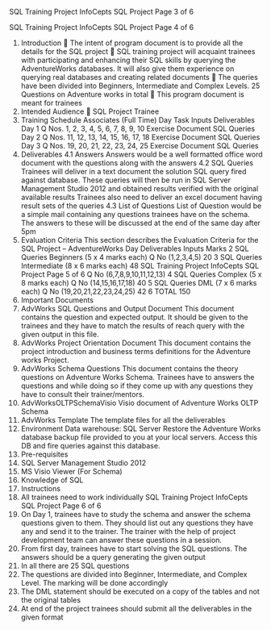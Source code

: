 
SQL Training Project
InfoCepts SQL Project Page 3 of 6

SQL Training Project
InfoCepts SQL Project Page 4 of 6
1. Introduction
 The intent of program document is to provide all the details for the SQL project
 SQL training project will acquaint trainees with participating and enhancing their SQL skills by querying 
the AdventureWorks databases. It will also give them experience on querying real databases and 
creating related documents
 The queries have been divided into Beginners, Intermediate and Complex Levels. 25 Questions on 
Adventure works in total
 This program document is meant for trainees
2. Intended Audience
 SQL Project Trainee
3. Training Schedule
Associates (Full Time)
Day Task Inputs Deliverables
Day 1 Q Nos. 1, 2, 3, 4, 5, 6, 7, 8, 9, 10 Exercise Document SQL Queries
Day 2 Q Nos. 11, 12, 13, 14, 15, 16, 17, 18 Exercise Document SQL Queries
Day 3 Q Nos. 19, 20, 21, 22, 23, 24, 25 Exercise Document SQL Queries
4. Deliverables
4.1 Answers
Answers would be a well formatted office word document with the questions along with the answers
4.2 SQL Queries
Trainees will deliver in a text document the solution SQL query fired against database. These queries will 
then be run in SQL Server Management Studio 2012 and obtained results verified with the original 
available results
Trainees also need to deliver an excel document having result sets of the queries
4.3 List of Questions
List of Question would be a simple mail containing any questions trainees have on the schema. The 
answers to these will be discussed at the end of the same day after 5pm
5. Evaluation Criteria
This section describes the Evaluation Criteria for the SQL Project – AdventureWorks
Day Deliverables Inputs Marks
2 SQL Queries Beginners (5 x 4 marks each)
Q No (1,2,3,4,5)
20
3 SQL Queries Intermediate (8 x 6 marks each) 48
SQL Training Project
InfoCepts SQL Project Page 5 of 6
Q No (6,7,8,9,10,11,12,13)
4 SQL Queries Complex (5 x 8 marks each)
Q No (14,15,16,17,18)
40
5 SQL Queries DML (7 x 6 marks each)
Q No (19,20,21,22,23,24,25)
42
6 TOTAL 150
6. Important Documents
1. AdvWorks SQL Questions and Output Document
This document contains the question and expected output. It should be given to the trainees and they 
have to match the results of reach query with the given output in this file.
2. AdvWorks Project Orientation Document
This document contains the project introduction and business terms definitions for the Adventure works 
Project.
3. AdvWorks Schema Questions
This document contains the theory questions on Adventure Works Schema. Trainees have to answers 
the questions and while doing so if they come up with any questions they have to consult their 
trainer/mentors.
4. AdvWorksOLTPSchemaVisio
Visio document of Adventure Works OLTP Schema
5. AdvWorks Template
The template files for all the deliverables
7. Environment
Data warehouse: SQL Server 
Restore the Adventure Works database backup file provided to you at your local servers. Access this DB 
and fire queries against this database.
8. Pre-requisites
1. SQL Server Management Studio 2012
2. MS Visio Viewer (For Schema)
3. Knowledge of SQL
9. Instructions
1. All trainees need to work individually
SQL Training Project
InfoCepts SQL Project Page 6 of 6
2. On Day 1, trainees have to study the schema and answer the schema questions given to them. They 
should list out any questions they have any and send it to the trainer. The trainer with the help of project 
development team can answer these questions in a session.
3. From first day, trainees have to start solving the SQL questions. The answers should be a query 
generating the given output
4. In all there are 25 SQL questions
5. The questions are divided into Beginner, Intermediate, and Complex Level. The marking will be done 
accordingly
6. The DML statement should be executed on a copy of the tables and not the original tables
7. At end of the project trainees should submit all the deliverables in the given format
